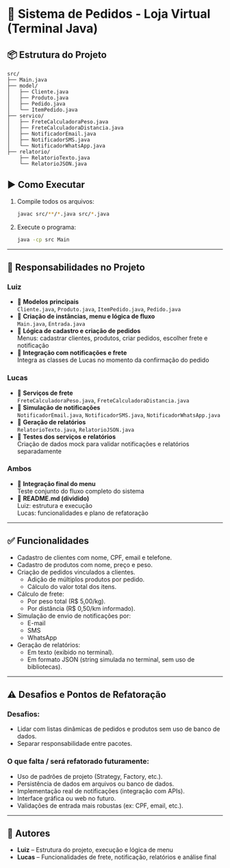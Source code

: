 # 🛒 Sistema de Pedidos - Loja Virtual (Terminal Java)

## 📦 Estrutura do Projeto

```
src/
├── Main.java
├── model/
│   ├── Cliente.java
│   ├── Produto.java
│   ├── Pedido.java
│   └── ItemPedido.java
├── servico/
│   ├── FreteCalculadoraPeso.java
│   ├── FreteCalculadoraDistancia.java
│   ├── NotificadorEmail.java
│   ├── NotificadorSMS.java
│   └── NotificadorWhatsApp.java
├── relatorio/
    ├── RelatorioTexto.java
    └── RelatorioJSON.java

```

## ▶️ Como Executar
1. Compile todos os arquivos:
   ```bash
   javac src/**/*.java src/*.java
   ```

2. Execute o programa:
   ```bash
   java -cp src Main
   ```

---

## 👤 Responsabilidades no Projeto

### Luiz
- 🧱 **Modelos principais**  
  `Cliente.java`, `Produto.java`, `ItemPedido.java`, `Pedido.java`
- 🧪 **Criação de instâncias, menu e lógica de fluxo**  
  `Main.java`, `Entrada.java`
- 🔁 **Lógica de cadastro e criação de pedidos**  
  Menus: cadastrar clientes, produtos, criar pedidos, escolher frete e notificação
- 🧾 **Integração com notificações e frete**  
  Integra as classes de Lucas no momento da confirmação do pedido

### Lucas
- 🚚 **Serviços de frete**  
  `FreteCalculadoraPeso.java`, `FreteCalculadoraDistancia.java`
- 🔔 **Simulação de notificações**  
  `NotificadorEmail.java`, `NotificadorSMS.java`, `NotificadorWhatsApp.java`
- 📄 **Geração de relatórios**  
  `RelatorioTexto.java`, `RelatorioJSON.java`
- 🧪 **Testes dos serviços e relatórios**  
  Criação de dados mock para validar notificações e relatórios separadamente

### Ambos
- 💬 **Integração final do menu**  
  Teste conjunto do fluxo completo do sistema
- 📝 **README.md (dividido)**  
  Luiz: estrutura e execução  
  Lucas: funcionalidades e plano de refatoração

---

## ✅ Funcionalidades

- Cadastro de clientes com nome, CPF, email e telefone.
- Cadastro de produtos com nome, preço e peso.
- Criação de pedidos vinculados a clientes.
  - Adição de múltiplos produtos por pedido.
  - Cálculo do valor total dos itens.
- Cálculo de frete:
  - Por peso total (R$ 5,00/kg).
  - Por distância (R$ 0,50/km informado).
- Simulação de envio de notificações por:
  - E-mail
  - SMS
  - WhatsApp
- Geração de relatórios:
  - Em texto (exibido no terminal).
  - Em formato JSON (string simulada no terminal, sem uso de bibliotecas).

---

## ⚠️ Desafios e Pontos de Refatoração

### Desafios:
- Lidar com listas dinâmicas de pedidos e produtos sem uso de banco de dados.
- Separar responsabilidade entre pacotes.

### O que falta / será refatorado futuramente:
- Uso de padrões de projeto (Strategy, Factory, etc.).
- Persistência de dados em arquivos ou banco de dados.
- Implementação real de notificações (integração com APIs).
- Interface gráfica ou web no futuro.
- Validações de entrada mais robustas (ex: CPF, email, etc.).

---

## 👥 Autores
- **Luiz** – Estrutura do projeto, execução e lógica de menu
- **Lucas** – Funcionalidades de frete, notificação, relatórios e análise final
